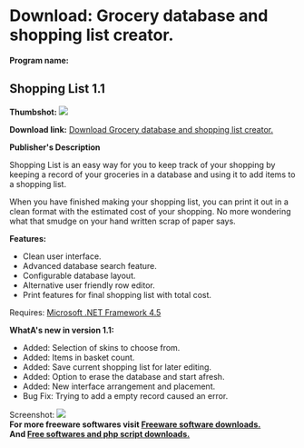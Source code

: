 # Download: Grocery database and shopping list creator.

**Program name:**

## Shopping List 1.1

  
**Thumbshot:** ![](http://www.freewarefiles.com/screenshot/shoppinglist_md.jpg)   
  
**Download link:** [Download Grocery database and shopping list creator.](http://freesoftwares.boysofts.com/Shopping-List_program_93103.html)  
  


**Publisher's Description**  
  


Shopping List is an easy way for you to keep track of your shopping by keeping a record of your groceries in a database and using it to add items to a shopping list. 

When you have finished making your shopping list, you can print it out in a clean format with the estimated cost of your shopping. No more wondering what that smudge on your hand written scrap of paper says.

**Features:**

  * Clean user interface. 
  * Advanced database search feature. 
  * Configurable database layout. 
  * Alternative user friendly row editor. 
  * Print features for final shopping list with total cost. 

Requires: [Microsoft .NET Framework 4.5](http://www.microsoft.com/en-us/download/details.aspx?id=30653)

**WhatA's new in version 1.1:**

  * Added: Selection of skins to choose from. 
  * Added: Items in basket count. 
  * Added: Save current shopping list for later editing. 
  * Added: Option to erase the database and start afresh. 
  * Added: New interface arrangement and placement. 
  * Bug Fix: Trying to add a empty record caused an error. 

  
  
Screenshot: ![](http://www.freewarefiles.com/screenshot/shoppinglist.jpg)   
**For more freeware softwares visit [Freeware software downloads.](http://freesoftwares.boysofts.com/)**   
**And [Free softwares and php script downloads.](http://www.boysofts.com/)**
